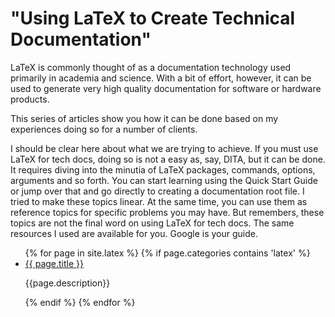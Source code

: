 # "Using LaTeX to Create Technical Documentation"

LaTeX is commonly thought of as a documentation technology used primarily in academia and science. With a bit of effort, however, it can be used to generate very high quality  documentation for software or hardware products.

This series of articles show you how it can be done based on my experiences doing so for a number of clients.

I should be clear here about what we are trying to achieve. If you must use LaTeX for tech docs, doing so is not a easy as, say, DITA, but it can be done. It requires diving into the minutia of LaTeX packages, commands, options, arguments and so forth. You can start learning using the Quick Start Guide or jump over that and go directly to creating a documentation root file. I tried to make these topics linear. At the same time, you can use them as reference topics for specific problems you may have. But remembers, these topics are not the final word on using LaTeX for tech docs. The same resources I used are available for you. Google is your guide.

<ul>
{% for page in site.latex %}
  {% if page.categories contains 'latex' %}
  <li><a href="{{ page.url | prepend: item.baseurl }}">{{ page.title }}</a></li>
      <p>{{page.description}}</p>  
  {% endif %}
{% endfor %}
</ul>
